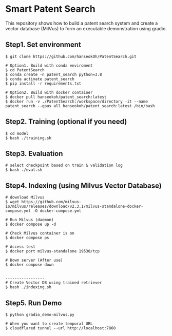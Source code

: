 # Smart Patent Search 

This repository shows how to build a patent search system and create a vector database (MilVus) to form an executable demonstration using gradio.

## Step1. Set environment
```
$ git clone https://github.com/hanseokOh/PatentSearch.git

# Option1. Build with conda enviroment
$ cd PatentSearch
$ conda create -n patent_search python=3.8
$ conda activate patent_search
$ pip install -r requirements.txt

# Option2. Build with docker container 
$ docker pull hanseokoh/patent_search:latest
$ docker run -v ./PatentSearch:/workspace/directory -it --name patent_search --gpus all hanseokoh/patent_search:latest /bin/bash
```

## Step2. Training (optional if you need)
```
$ cd model
$ bash ./training.sh
```

## Step3. Evaluation 
```
# select checkpoint based on train & validation log
$ bash ./eval.sh
```

## Step4. Indexing (using Milvus Vector Database)
```
# download Milvus
$ wget https://github.com/milvus-io/milvus/releases/download/v2.3.1/milvus-standalone-docker-compose.yml -O docker-compose.yml

# Run Milvus (daemon)
$ docker compose up -d

# Check Milvus container is on
$ docker compose ps 

# Access test 
$ docker port milvus-standalone 19530/tcp

# Down server (After use)
$ docker compose down


-----------------
# Create Vector DB using trained retriever
$ bash ./indexing.sh
```

## Step5. Run Demo
```
$ python gradio_demo-milvus.py

# When you want to create temporal URL
$ cloudflared tunnel --url http://localhost:7860
```

